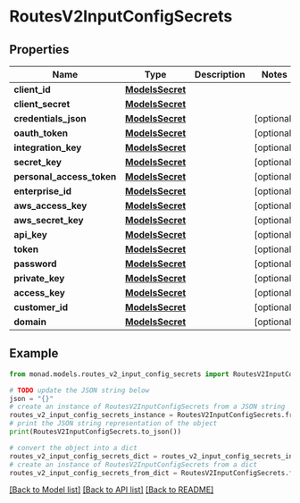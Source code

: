 # RoutesV2InputConfigSecrets


## Properties

Name | Type | Description | Notes
------------ | ------------- | ------------- | -------------
**client_id** | [**ModelsSecret**](ModelsSecret.md) |  | 
**client_secret** | [**ModelsSecret**](ModelsSecret.md) |  | 
**credentials_json** | [**ModelsSecret**](ModelsSecret.md) |  | [optional] 
**oauth_token** | [**ModelsSecret**](ModelsSecret.md) |  | [optional] 
**integration_key** | [**ModelsSecret**](ModelsSecret.md) |  | [optional] 
**secret_key** | [**ModelsSecret**](ModelsSecret.md) |  | [optional] 
**personal_access_token** | [**ModelsSecret**](ModelsSecret.md) |  | [optional] 
**enterprise_id** | [**ModelsSecret**](ModelsSecret.md) |  | [optional] 
**aws_access_key** | [**ModelsSecret**](ModelsSecret.md) |  | [optional] 
**aws_secret_key** | [**ModelsSecret**](ModelsSecret.md) |  | [optional] 
**api_key** | [**ModelsSecret**](ModelsSecret.md) |  | [optional] 
**token** | [**ModelsSecret**](ModelsSecret.md) |  | [optional] 
**password** | [**ModelsSecret**](ModelsSecret.md) |  | [optional] 
**private_key** | [**ModelsSecret**](ModelsSecret.md) |  | [optional] 
**access_key** | [**ModelsSecret**](ModelsSecret.md) |  | [optional] 
**customer_id** | [**ModelsSecret**](ModelsSecret.md) |  | [optional] 
**domain** | [**ModelsSecret**](ModelsSecret.md) |  | [optional] 

## Example

```python
from monad.models.routes_v2_input_config_secrets import RoutesV2InputConfigSecrets

# TODO update the JSON string below
json = "{}"
# create an instance of RoutesV2InputConfigSecrets from a JSON string
routes_v2_input_config_secrets_instance = RoutesV2InputConfigSecrets.from_json(json)
# print the JSON string representation of the object
print(RoutesV2InputConfigSecrets.to_json())

# convert the object into a dict
routes_v2_input_config_secrets_dict = routes_v2_input_config_secrets_instance.to_dict()
# create an instance of RoutesV2InputConfigSecrets from a dict
routes_v2_input_config_secrets_from_dict = RoutesV2InputConfigSecrets.from_dict(routes_v2_input_config_secrets_dict)
```
[[Back to Model list]](../README.md#documentation-for-models) [[Back to API list]](../README.md#documentation-for-api-endpoints) [[Back to README]](../README.md)


